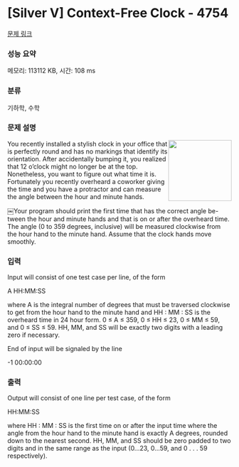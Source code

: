# [Silver V] Context-Free Clock - 4754 

[문제 링크](https://www.acmicpc.net/problem/4754) 

### 성능 요약

메모리: 113112 KB, 시간: 108 ms

### 분류

기하학, 수학

### 문제 설명

<p><img alt="" src="https://onlinejudgeimages.s3-ap-northeast-1.amazonaws.com/problem/4754/1.png" style="float:right; height:137px; width:142px">You recently installed a stylish clock in your office that is perfectly round and has no markings that identify its orientation. After accidentally bumping it, you realized that 12 o’clock might no longer be at the top. Nonetheless, you want to figure out what time it is. Fortunately you recently overheard a coworker giving the time and you have a protractor and can measure the angle between the hour and minute hands.</p>

<p>￼Your program should print the first time that has the correct angle be-<br>
tween the hour and minute hands and that is on or after the overheard time. The angle (0 to 359 degrees, inclusive) will be measured clockwise from the hour hand to the minute hand. Assume that the clock hands move smoothly.</p>

### 입력 

 <p>Input will consist of one test case per line, of the form</p>

<p>A HH:MM:SS</p>

<p>where A is the integral number of degrees that must be traversed clockwise to get from the hour hand to the minute hand and HH : MM : SS is the overheard time in 24 hour form. 0 ≤ A ≤ 359, 0 ≤ HH ≤ 23, 0 ≤ MM ≤ 59, and 0 ≤ SS ≤ 59. HH, MM, and SS will be exactly two digits with a leading zero if necessary.</p>

<p>End of input will be signaled by the line</p>

<p>-1 00:00:00</p>

### 출력 

 <p>Output will consist of one line per test case, of the form</p>

<p>HH:MM:SS</p>

<p>where HH : MM : SS is the first time on or after the input time where the angle from the hour hand to the minute hand is exactly A degrees, rounded down to the nearest second. HH, MM, and SS should be zero padded to two digits and in the same range as the input (0...23, 0...59, and 0 . . . 59 respectively).</p>

